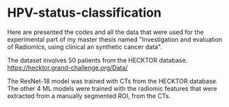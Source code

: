 # HPV-status-classification
Here are presented the codes and all the data that were used for the experimental part of my master thesis named "Investigation and evaluation of Radiomics, using clinical an synthetic cancer data".

The dataset involves 50 patients from the HECKTOR database. https://hecktor.grand-challenge.org/Data/

The ResNet-18 model was trained with CTs from the HECKTOR database.
The other 4 ML models were trained with the radiomic features that were extracted from a manually segmented ROI, from the CTs.

